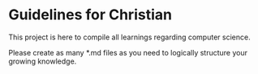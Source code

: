# Guidelines for Christian

This project is here to compile all learnings regarding computer science.

Please create as many *.md files as you need to logically structure your growing knowledge.